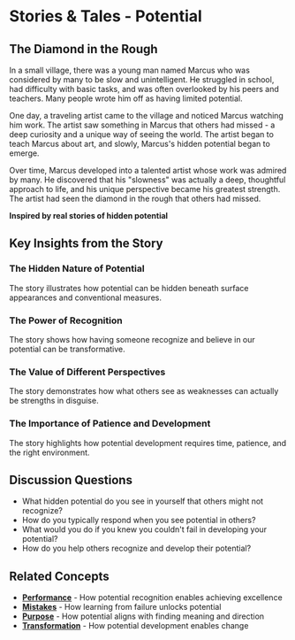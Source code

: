 # Stories & Tales - Potential

## The Diamond in the Rough

In a small village, there was a young man named Marcus who was considered by many to be slow and unintelligent. He struggled in school, had difficulty with basic tasks, and was often overlooked by his peers and teachers. Many people wrote him off as having limited potential.

One day, a traveling artist came to the village and noticed Marcus watching him work. The artist saw something in Marcus that others had missed - a deep curiosity and a unique way of seeing the world. The artist began to teach Marcus about art, and slowly, Marcus's hidden potential began to emerge.

Over time, Marcus developed into a talented artist whose work was admired by many. He discovered that his "slowness" was actually a deep, thoughtful approach to life, and his unique perspective became his greatest strength. The artist had seen the diamond in the rough that others had missed.

**Inspired by real stories of hidden potential**

## Key Insights from the Story

### The Hidden Nature of Potential
The story illustrates how potential can be hidden beneath surface appearances and conventional measures.

### The Power of Recognition
The story shows how having someone recognize and believe in our potential can be transformative.

### The Value of Different Perspectives
The story demonstrates how what others see as weaknesses can actually be strengths in disguise.

### The Importance of Patience and Development
The story highlights how potential development requires time, patience, and the right environment.

## Discussion Questions
- What hidden potential do you see in yourself that others might not recognize?
- How do you typically respond when you see potential in others?
- What would you do if you knew you couldn't fail in developing your potential?
- How do you help others recognize and develop their potential?

## Related Concepts
- **[Performance](../performance/README.md)** - How potential recognition enables achieving excellence
- **[Mistakes](../mistakes/README.md)** - How learning from failure unlocks potential
- **[Purpose](../purpose/README.md)** - How potential aligns with finding meaning and direction
- **[Transformation](../transformation/README.md)** - How potential development enables change
